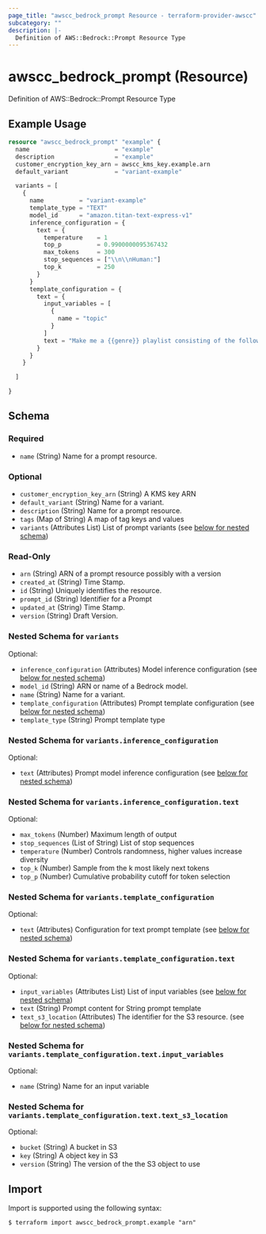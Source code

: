 ```yaml
---
page_title: "awscc_bedrock_prompt Resource - terraform-provider-awscc"
subcategory: ""
description: |-
  Definition of AWS::Bedrock::Prompt Resource Type
---
```


# awscc_bedrock_prompt (Resource)

Definition of AWS::Bedrock::Prompt Resource Type

## Example Usage

```terraform
resource "awscc_bedrock_prompt" "example" {
  name                        = "example"
  description                 = "example"
  customer_encryption_key_arn = awscc_kms_key.example.arn
  default_variant             = "variant-example"

  variants = [
    {
      name          = "variant-example"
      template_type = "TEXT"
      model_id      = "amazon.titan-text-express-v1"
      inference_configuration = {
        text = {
          temperature    = 1
          top_p          = 0.9900000095367432
          max_tokens     = 300
          stop_sequences = ["\\n\\nHuman:"]
          top_k          = 250
        }
      }
      template_configuration = {
        text = {
          input_variables = [
            {
              name = "topic"
            }
          ]
          text = "Make me a {{genre}} playlist consisting of the following number of songs: {{number}}."
        }
      }
    }

  ]

}
```

<!-- schema generated by tfplugindocs -->
## Schema

### Required

- `name` (String) Name for a prompt resource.

### Optional

- `customer_encryption_key_arn` (String) A KMS key ARN
- `default_variant` (String) Name for a variant.
- `description` (String) Name for a prompt resource.
- `tags` (Map of String) A map of tag keys and values
- `variants` (Attributes List) List of prompt variants (see [below for nested schema](#nestedatt--variants))

### Read-Only

- `arn` (String) ARN of a prompt resource possibly with a version
- `created_at` (String) Time Stamp.
- `id` (String) Uniquely identifies the resource.
- `prompt_id` (String) Identifier for a Prompt
- `updated_at` (String) Time Stamp.
- `version` (String) Draft Version.

<a id="nestedatt--variants"></a>
### Nested Schema for `variants`

Optional:

- `inference_configuration` (Attributes) Model inference configuration (see [below for nested schema](#nestedatt--variants--inference_configuration))
- `model_id` (String) ARN or name of a Bedrock model.
- `name` (String) Name for a variant.
- `template_configuration` (Attributes) Prompt template configuration (see [below for nested schema](#nestedatt--variants--template_configuration))
- `template_type` (String) Prompt template type

<a id="nestedatt--variants--inference_configuration"></a>
### Nested Schema for `variants.inference_configuration`

Optional:

- `text` (Attributes) Prompt model inference configuration (see [below for nested schema](#nestedatt--variants--inference_configuration--text))

<a id="nestedatt--variants--inference_configuration--text"></a>
### Nested Schema for `variants.inference_configuration.text`

Optional:

- `max_tokens` (Number) Maximum length of output
- `stop_sequences` (List of String) List of stop sequences
- `temperature` (Number) Controls randomness, higher values increase diversity
- `top_k` (Number) Sample from the k most likely next tokens
- `top_p` (Number) Cumulative probability cutoff for token selection



<a id="nestedatt--variants--template_configuration"></a>
### Nested Schema for `variants.template_configuration`

Optional:

- `text` (Attributes) Configuration for text prompt template (see [below for nested schema](#nestedatt--variants--template_configuration--text))

<a id="nestedatt--variants--template_configuration--text"></a>
### Nested Schema for `variants.template_configuration.text`

Optional:

- `input_variables` (Attributes List) List of input variables (see [below for nested schema](#nestedatt--variants--template_configuration--text--input_variables))
- `text` (String) Prompt content for String prompt template
- `text_s3_location` (Attributes) The identifier for the S3 resource. (see [below for nested schema](#nestedatt--variants--template_configuration--text--text_s3_location))

<a id="nestedatt--variants--template_configuration--text--input_variables"></a>
### Nested Schema for `variants.template_configuration.text.input_variables`

Optional:

- `name` (String) Name for an input variable


<a id="nestedatt--variants--template_configuration--text--text_s3_location"></a>
### Nested Schema for `variants.template_configuration.text.text_s3_location`

Optional:

- `bucket` (String) A bucket in S3
- `key` (String) A object key in S3
- `version` (String) The version of the the S3 object to use

## Import

Import is supported using the following syntax:

```shell
$ terraform import awscc_bedrock_prompt.example "arn"
```